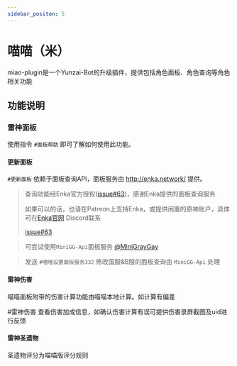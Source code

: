 ```yaml
---
sidebar_positon: 5
---
```

# 喵喵（米）
miao-plugin是一个Yunzai-Bot的升级插件，提供包括角色面板、角色查询等角色相关功能
## 功能说明

### 雷神面板

使用指令 `#面板帮助` 即可了解如何使用此功能。

#### 更新面板

`#更新面板` 依赖于面板查询API，面板服务由 http://enka.network/ 提供。

> 查询功能经Enka官方授权([issue#63](https://github.com/yoimiya-kokomi/miao-plugin/issues/63#issuecomment-1199348789))，感谢Enka提供的面板查询服务
>
> 如果可以的话，也请在Patreon上支持Enka，或提供闲置的原神账户，具体可在[Enka官网](http://enka.network/) Discord联系
>
> [issue#63](https://github.com/yoimiya-kokomi/miao-plugin/issues/63#issuecomment-1199734496)

> 可尝试使用`MiniGG-Api`面板服务 [@MiniGrayGay](https://github.com/MiniGrayGay)

> 发送 `#喵喵设置面板服务332` 修改国服&B服的面板查询由 `MiniGG-Api` 处理

#### 雷神伤害

喵喵面板附带的伤害计算功能由喵喵本地计算。如计算有偏差 

#雷神伤害 查看伤害加成信息，如确认伤害计算有误可提供伤害录屏截图及uid进行反馈

#### 雷神圣遗物

圣遗物评分为喵喵版评分规则
